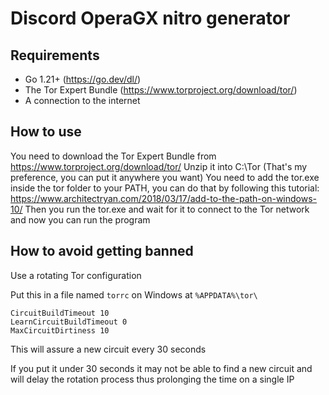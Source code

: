 # Discord OperaGX nitro generator

## Requirements
- Go 1.21+ (https://go.dev/dl/)
- The Tor Expert Bundle (https://www.torproject.org/download/tor/)
- A connection to the internet

## How to use
You need to download the Tor Expert Bundle from https://www.torproject.org/download/tor/
Unzip it into C:\Tor (That's my preference, you can put it anywhere you want)
You need to add the tor.exe inside the tor folder to your PATH, you can do that by following this tutorial: https://www.architectryan.com/2018/03/17/add-to-the-path-on-windows-10/
Then you run the tor.exe and wait for it to connect to the Tor network
and now you can run the program

## How to avoid getting banned
Use a rotating Tor configuration

Put this in a file named `torrc` on Windows at `%APPDATA%\tor\ `
```
CircuitBuildTimeout 10
LearnCircuitBuildTimeout 0 
MaxCircuitDirtiness 10
```
This will assure a new circuit every 30 seconds

If you put it under 30 seconds it may not be able to find a new circuit and will delay the rotation process thus prolonging the time on a single IP 